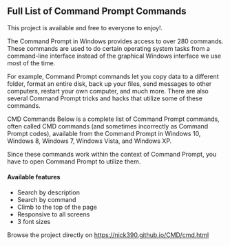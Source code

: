## Full List of Command Prompt Commands

This project is available and free to everyone to enjoy!.

The Command Prompt in Windows provides access to over 280 commands. These commands are used to do certain operating system tasks from a command-line interface instead of the graphical Windows interface we use most of the time.

For example, Command Prompt commands let you copy data to a different folder, format an entire disk, back up your files, send messages to other computers, restart your own computer, and much more. There are also several Command Prompt tricks and hacks that utilize some of these commands. 

CMD Commands
Below is a complete list of Command Prompt commands, often called CMD commands (and sometimes incorrectly as Command Prompt codes), available from the Command Prompt in Windows 10, Windows 8, Windows 7, Windows Vista, and Windows XP.

Since these commands work within the context of Command Prompt, you have to open Command Prompt to utilize them.

#### Available features
- Search by description
- Search by command
- Climb to the top of the page
- Responsive to all screens
- 3 font sizes

Browse the project directly on https://nick390.github.io/CMD/cmd.html

